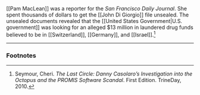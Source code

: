 [[Pam MacLean]] was a reporter for the *San Francisco Daily Journal*. She spent thousands of dollars to get the [[John Di Giorgio]] file unsealed. The unsealed documents revealed that the [[United States Government|U.S. government]] was looking for an alleged $13 million in laundered drug funds believed to be in [[Switzerland]], [[Germany]], and [[Israel]].[^1]

---
### Footnotes

[^1]: Seymour, Cheri. *The Last Circle: Danny Casolaro’s Investigation into the Octopus and the PROMIS Software Scandal*. First Edition. TrineDay, 2010.